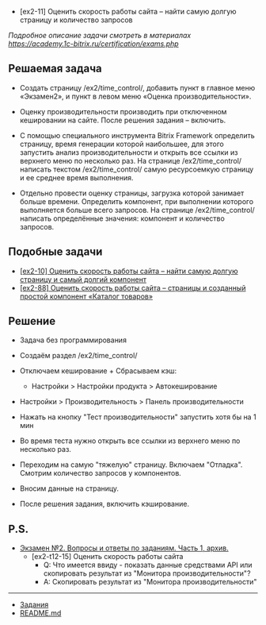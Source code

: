 * [ex2-11] Оценить скорость работы сайта – найти самую долгую страницу и количество запросов

*Подробное описание задачи смотреть в материалах https://academy.1c-bitrix.ru/certification/exams.php*

## Решаемая задача 

* Создать страницу /ex2/time_control/, добавить пункт в главное меню «Экзамен2», и пункт в левом меню «Оценка производительности».

* Оценку производительности производить при отключенном кешировании на сайте. После решения задания – включить.

* С помощью специального инструмента Bitrix Framework определить страницу, время генерации которой наибольшее, для этого запустить анализ производительности и открыть все ссылки из верхнего меню по несколько раз. На странице /ex2/time_control/ написать текстом /ex2/time_control/ самую ресурсоемкую страницу и ее среднее время выполнения.

* Отдельно провести оценку страницы, загрузка которой занимает больше времени. Определить компонент, при выполнении которого выполняется больше всего запросов. На странице /ex2/time_control/ написать определённые значения: компонент и количество запросов.

## Подобные задачи

* [[ex2-10] Оценить скорость работы сайта – найти самую долгую страницу и самый долгий компонент](./ex2-10.md)
* [[ex2-88] Оценить скорость работы сайта – страницы и созданный простой компонент «Каталог товаров»](./ex2-88.md)

## Решение

* Задача без программирования

* Создаём раздел /ex2/time_control/

* Отключаем кеширование + Сбрасываем кэш:
    * Настройки > Настройки продукта > Автокеширование

* Настройки > Производительность > Панель производительности

* Нажать на кнопку "Тест производительности" запустить хотя бы на 1 мин

* Во время теста нужно открыть все ссылки из верхнего меню по несколько раз.

* Переходим на самую "тяжелую" страницу. Включаем "Отладка". Смотрим количество запросов у компонентов.

* Вносим данные на страницу.

* После решения задания, включить кэширование.

## P.S.

* [Экзамен №2. Вопросы и ответы по заданиям. Часть 1, архив.](https://dev.1c-bitrix.ru/support/forum/forum6/topic83477/)
    * [ex2-t12-15] Оценить скорость работы сайта
        * Q: Что имеется ввиду - показать данные средствами API или скопировать результат из "Монитора производительности"?
        * A: Скопировать результат из "Монитора производительности"
        
____
* [Задания](tasks.md)
* [README.md](../../README.md)